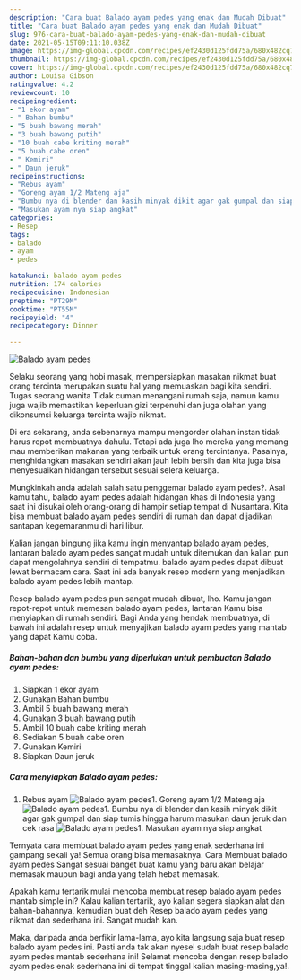```yaml
---
description: "Cara buat Balado ayam pedes yang enak dan Mudah Dibuat"
title: "Cara buat Balado ayam pedes yang enak dan Mudah Dibuat"
slug: 976-cara-buat-balado-ayam-pedes-yang-enak-dan-mudah-dibuat
date: 2021-05-15T09:11:10.038Z
image: https://img-global.cpcdn.com/recipes/ef2430d125fdd75a/680x482cq70/balado-ayam-pedes-foto-resep-utama.jpg
thumbnail: https://img-global.cpcdn.com/recipes/ef2430d125fdd75a/680x482cq70/balado-ayam-pedes-foto-resep-utama.jpg
cover: https://img-global.cpcdn.com/recipes/ef2430d125fdd75a/680x482cq70/balado-ayam-pedes-foto-resep-utama.jpg
author: Louisa Gibson
ratingvalue: 4.2
reviewcount: 10
recipeingredient:
- "1 ekor ayam"
- " Bahan bumbu"
- "5 buah bawang merah"
- "3 buah bawang putih"
- "10 buah cabe kriting merah"
- "5 buah cabe oren"
- " Kemiri"
- " Daun jeruk"
recipeinstructions:
- "Rebus ayam"
- "Goreng ayam 1/2 Mateng aja"
- "Bumbu nya di blender dan kasih minyak dikit agar gak gumpal dan siap tumis hingga harum masukan daun jeruk dan cek rasa"
- "Masukan ayam nya siap angkat"
categories:
- Resep
tags:
- balado
- ayam
- pedes

katakunci: balado ayam pedes 
nutrition: 174 calories
recipecuisine: Indonesian
preptime: "PT29M"
cooktime: "PT55M"
recipeyield: "4"
recipecategory: Dinner

---
```



![Balado ayam pedes](https://img-global.cpcdn.com/recipes/ef2430d125fdd75a/680x482cq70/balado-ayam-pedes-foto-resep-utama.jpg)

Selaku seorang yang hobi masak, mempersiapkan masakan nikmat buat orang tercinta merupakan suatu hal yang memuaskan bagi kita sendiri. Tugas seorang  wanita Tidak cuman menangani rumah saja, namun kamu juga wajib memastikan keperluan gizi terpenuhi dan juga olahan yang dikonsumsi keluarga tercinta wajib nikmat.

Di era  sekarang, anda sebenarnya mampu mengorder olahan instan tidak harus repot membuatnya dahulu. Tetapi ada juga lho mereka yang memang mau memberikan makanan yang terbaik untuk orang tercintanya. Pasalnya, menghidangkan masakan sendiri akan jauh lebih bersih dan kita juga bisa menyesuaikan hidangan tersebut sesuai selera keluarga. 



Mungkinkah anda adalah salah satu penggemar balado ayam pedes?. Asal kamu tahu, balado ayam pedes adalah hidangan khas di Indonesia yang saat ini disukai oleh orang-orang di hampir setiap tempat di Nusantara. Kita bisa membuat balado ayam pedes sendiri di rumah dan dapat dijadikan santapan kegemaranmu di hari libur.

Kalian jangan bingung jika kamu ingin menyantap balado ayam pedes, lantaran balado ayam pedes sangat mudah untuk ditemukan dan kalian pun dapat mengolahnya sendiri di tempatmu. balado ayam pedes dapat dibuat lewat bermacam cara. Saat ini ada banyak resep modern yang menjadikan balado ayam pedes lebih mantap.

Resep balado ayam pedes pun sangat mudah dibuat, lho. Kamu jangan repot-repot untuk memesan balado ayam pedes, lantaran Kamu bisa menyiapkan di rumah sendiri. Bagi Anda yang hendak membuatnya, di bawah ini adalah resep untuk menyajikan balado ayam pedes yang mantab yang dapat Kamu coba.

<!--inarticleads1-->

##### Bahan-bahan dan bumbu yang diperlukan untuk pembuatan Balado ayam pedes:

1. Siapkan 1 ekor ayam
1. Gunakan  Bahan bumbu
1. Ambil 5 buah bawang merah
1. Gunakan 3 buah bawang putih
1. Ambil 10 buah cabe kriting merah
1. Sediakan 5 buah cabe oren
1. Gunakan  Kemiri
1. Siapkan  Daun jeruk




<!--inarticleads2-->

##### Cara menyiapkan Balado ayam pedes:

1. Rebus ayam
<img src="https://img-global.cpcdn.com/steps/bf9ba0c0af0987b1/160x128cq70/balado-ayam-pedes-langkah-memasak-1-foto.jpg" alt="Balado ayam pedes">1. Goreng ayam 1/2 Mateng aja
<img src="https://img-global.cpcdn.com/steps/62307634d6c9bd4e/160x128cq70/balado-ayam-pedes-langkah-memasak-2-foto.jpg" alt="Balado ayam pedes">1. Bumbu nya di blender dan kasih minyak dikit agar gak gumpal dan siap tumis hingga harum masukan daun jeruk dan cek rasa
<img src="https://img-global.cpcdn.com/steps/56621ce7992d74ee/160x128cq70/balado-ayam-pedes-langkah-memasak-3-foto.jpg" alt="Balado ayam pedes">1. Masukan ayam nya siap angkat




Ternyata cara membuat balado ayam pedes yang enak sederhana ini gampang sekali ya! Semua orang bisa memasaknya. Cara Membuat balado ayam pedes Sangat sesuai banget buat kamu yang baru akan belajar memasak maupun bagi anda yang telah hebat memasak.

Apakah kamu tertarik mulai mencoba membuat resep balado ayam pedes mantab simple ini? Kalau kalian tertarik, ayo kalian segera siapkan alat dan bahan-bahannya, kemudian buat deh Resep balado ayam pedes yang nikmat dan sederhana ini. Sangat mudah kan. 

Maka, daripada anda berfikir lama-lama, ayo kita langsung saja buat resep balado ayam pedes ini. Pasti anda tak akan nyesel sudah buat resep balado ayam pedes mantab sederhana ini! Selamat mencoba dengan resep balado ayam pedes enak sederhana ini di tempat tinggal kalian masing-masing,ya!.

